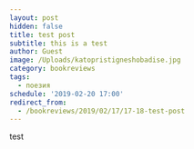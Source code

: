 ```yaml
---
layout: post
hidden: false
title: test post
subtitle: this is a test
author: Guest
image: /Uploads/katopristigneshobadise.jpg
category: bookreviews
tags:
  - поезия
schedule: '2019-02-20 17:00'
redirect_from:
  - /bookreviews/2019/02/17/17-18-test-post
---
```


test

